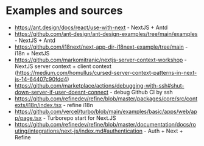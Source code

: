# Examples and sources

- https://ant.design/docs/react/use-with-next - NextJS + Antd
- https://github.com/ant-design/ant-design-examples/tree/main/examples - NextJS + Antd
- https://github.com/i18next/next-app-dir-i18next-example/tree/main - i18n + NextJS
- https://github.com/markomitranic/nextjs-server-context-workshop - NextJS server context + client context (https://medium.com/homullus/cursed-server-context-patterns-in-next-js-14-64407c90fdd4)
- https://github.com/marketplace/actions/debugging-with-ssh#shut-down-server-if-user-doesnt-connect - debug Github CI by ssh
- https://github.com/refinedev/refine/blob/master/packages/core/src/contexts/i18n/index.tsx - refine i18n
- https://github.com/vercel/turbo/blob/main/examples/basic/apps/web/app/page.tsx - Turborepo start for Next.JS
- https://github.com/refinedev/refine/blob/master/documentation/docs/routing/integrations/next-js/index.md#authentication - Auth + Next + Refine

